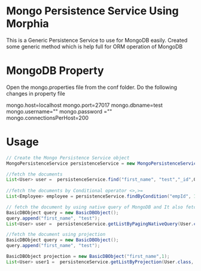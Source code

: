 Mongo Persistence Service Using Morphia
==========================
This is a Generic Persistence Service to use for MongoDB easily. Created some generic method which is help full for ORM operation of MongoDB

MongoDB Property
==========================
Open the mongo.properties file from the conf folder.
Do the following changes in property file

mongo.host=localhost
mongo.port=27017
mongo.dbname=test
mongo.username=""
mongo.password =""
mongo.connectionsPerHost=200

Usage
==========================
```java
// Create the Mongo Persistence Service object
MongoPersistenceService persistenceService = new MongoPersistenceService();

//fetch the documents
List<User> user =  persistenceService.find("first_name", "test","_id",OrderBy.DESCENDING, User.class);
	
//fetch the documents by Conditional operator <>,>=
List<Employee> employee = persistenceService.findByCondition("empId", 1,OPERATOR.LESS_THAN_EQUAL,null, null,Employee.class);

// fetch the document by using native query of MongoDB and It also fetch data by pagination(lazy loading)
BasicDBObject query = new BasicDBObject();
query.append("first_name", "test");
List<User> user =  persistenceService.getListByPagingNativeQuery(User.class, query, 1, 5, "_id" , OrderBy.DESCENDING);

//fetch the document using projection 
BasicDBObject query = new BasicDBObject();
query.append("first_name", "test");

BasicDBObject projection = new BasicDBObject("first_name",1);
List<User> user1 =  persistenceService.getListByProjection(User.class, query,projection, 1, 2, null,null);
```
